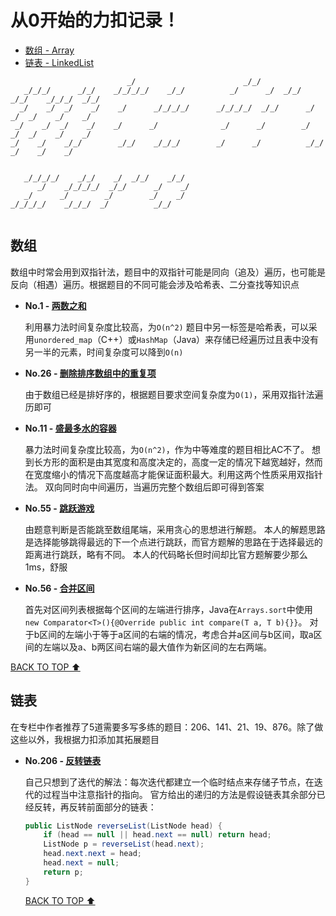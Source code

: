 # 从0开始的力扣记录！
- [数组 - Array](#数组)
- [链表 - LinkedList](#链表)

```text
                          _/                        _/_/                                     
   _/_/_/      _/_/    _/_/_/_/    _/_/          _/      _/  _/_/    _/_/    _/_/_/  _/_/    
  _/    _/  _/    _/    _/      _/_/_/_/      _/_/_/_/  _/_/      _/    _/  _/    _/    _/   
 _/    _/  _/    _/    _/      _/              _/      _/        _/    _/  _/    _/    _/    
_/    _/    _/_/        _/_/    _/_/_/        _/      _/          _/_/    _/    _/    _/     
                                                                               
                                           
   _/_/_/_/    _/_/    _/  _/_/    _/_/    
      _/    _/_/_/_/  _/_/      _/    _/   
   _/      _/        _/        _/    _/    
_/_/_/_/    _/_/_/  _/          _/_/       
                                           
```

## 数组
数组中时常会用到双指针法，题目中的双指针可能是同向（追及）遍历，也可能是反向（相遇）遍历。根据题目的不同可能会涉及哈希表、二分查找等知识点

- **No.1 - [两数之和](https://leetcode-cn.com/problems/two-sum)**

  利用暴力法时间复杂度比较高，为`O(n^2)`
  题目中另一标签是哈希表，可以采用`unordered_map`（C++）或`HashMap`（Java）来存储已经遍历过且表中没有另一半的元素，时间复杂度可以降到`O(n)`
  
- **No.26 - [删除排序数组中的重复项](https://leetcode-cn.com/problems/remove-duplicates-from-sorted-array/)**

  由于数组已经是排好序的，根据题目要求空间复杂度为`O(1)`，采用双指针法遍历即可

- **No.11 - [盛最多水的容器](https://leetcode-cn.com/problems/container-with-most-water)**

  暴力法时间复杂度比较高，为`O(n^2)`，作为中等难度的题目相比AC不了。
  想到长方形的面积是由其宽度和高度决定的，高度一定的情况下越宽越好，然而在宽度缩小的情况下高度越高才能保证面积最大。利用这两个性质采用双指针法。
  双向同时向中间遍历，当遍历完整个数组后即可得到答案
  
- **No.55 - [跳跃游戏](https://leetcode-cn.com/problems/jump-game)**

  由题意判断是否能跳至数组尾端，采用贪心的思想进行解题。
  本人的解题思路是选择能够跳得最远的下一个点进行跳跃，而官方题解的思路在于选择最远的距离进行跳跃，略有不同。
  本人的代码略长但时间却比官方题解要少那么1ms，舒服

- **No.56 - [合并区间](https://leetcode-cn.com/problems/merge-intervals)**

  首先对区间列表根据每个区间的左端进行排序，Java在`Arrays.sort`中使用`new Comparator<T>(){@Override public int compare(T a, T b){}}`。
  对于b区间的左端小于等于a区间的右端的情况，考虑合并a区间与b区间，取a区间的左端以及a、b两区间右端的最大值作为新区间的左右两端。
  
[BACK TO TOP ⬆︎](#从0开始的力扣记录)

## 链表
在专栏中作者推荐了5道需要多写多练的题目：206、141、21、19、876。除了做这些以外，我根据力扣添加其拓展题目

- **No.206 - [反转链表](https://leetcode-cn.com/problems/reverse-linked-list/)**

  自己只想到了迭代的解法：每次迭代都建立一个临时结点来存储子节点，在迭代的过程当中注意指针的指向。
  官方给出的递归的方法是假设链表其余部分已经反转，再反转前面部分的链表：
  ```java
  public ListNode reverseList(ListNode head) {
      if (head == null || head.next == null) return head;
      ListNode p = reverseList(head.next);
      head.next.next = head;
      head.next = null;
      return p;
  }
  ```
  
  [BACK TO TOP ⬆︎](#从0开始的力扣记录)
